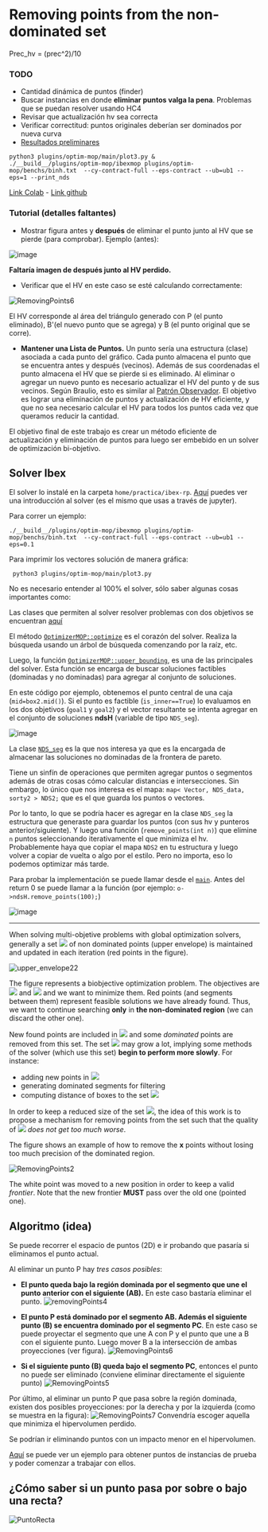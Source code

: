 Removing points from the non-dominated set
==

Prec_hv = (prec^2)/10

### TODO

+ Cantidad dinámica de puntos (finder)
+ Buscar instancias en donde **eliminar puntos valga la pena**. Problemas que se puedan resolver usando HC4
+ Revisar que actualización hv sea correcta
+ Verificar correctitud: puntos originales deberían ser dominados por nueva curva
+ [Resultados preliminares](https://docs.google.com/spreadsheets/d/1P5stPHPnAHs9bKms3UX0Mkq3IiJTuWwBUMPa5iTad_c/edit#gid=0)
````
python3 plugins/optim-mop/main/plot3.py &
./__build__/plugins/optim-mop/ibexmop plugins/optim-mop/benchs/binh.txt  --cy-contract-full --eps-contract --ub=ub1 --eps=1 --print_nds
````


[Link Colab](https://colab.research.google.com/drive/1obOynZeZWc2APFXb01ckSTlT0T5mtXEZ?usp=sharing) - [Link github](https://github.com/rilianx/Research/tree/main/ibexmop_rp)


### Tutorial (detalles faltantes)

* Mostrar figura antes y **después** de eliminar el punto junto al HV que se pierde (para comprobar).
Ejemplo (antes):

![image](https://i.imgur.com/dtwIAJ6.png)

**Faltaría imagen de después junto al HV perdido.**

* Verificar que el HV en este caso se esté calculando correctamente:

![RemovingPoints6](https://docs.google.com/drawings/d/e/2PACX-1vTcvvYJCAT8lhNVS9cfTyD0ISQW9vqGEPw0hNv3ev1yc3XDyXe_TjMUZl1S0KCRamwTdJXsyIHLosNt/pub?w=314&h=258)

El HV corresponde al área del triángulo generado con P (el punto eliminado), B'(el nuevo punto que se agrega) y B (el punto original que se corre).

- **Mantener una Lista de Puntos.** Un punto sería una estructura (clase) asociada a cada punto del gráfico. Cada punto almacena el punto que se encuentra antes y después (vecinos). Además de sus coordenadas el punto almacena el HV que se pierde si es eliminado.
Al  eliminar o agregar un nuevo punto es necesario actualizar el HV del punto y de sus vecinos.
Según Braulio, esto es similar al [Patrón Observador](https://es.wikipedia.org/wiki/Observer_(patr%C3%B3n_de_dise%C3%B1o)). El objetivo es lograr una eliminación de puntos y actualización de HV eficiente, y que no sea necesario calcular el HV para todos los puntos cada vez que queramos reducir la cantidad.

El objetivo final de este trabajo es crear un método eficiente de actualización y eliminación de puntos para luego ser embebido en un solver de optimización bi-objetivo.

Solver Ibex
---

El solver lo instalé en la carpeta `home/practica/ibex-rp`.
[Aquí](https://github.com/INFPUCV/ibex-lib/blob/ibexmop-plugin/plugins/optim-mop/README.md) puedes ver una introducción al solver (es el mismo que usas a través de jupyter).

Para correr un ejemplo:

    ./__build__/plugins/optim-mop/ibexmop plugins/optim-mop/benchs/binh.txt  --cy-contract-full --eps-contract --ub=ub1 --eps=0.1

Para imprimir los vectores solución de manera gráfica:

     python3 plugins/optim-mop/main/plot3.py

No es necesario entender al 100% el solver, sólo saber algunas cosas importantes como:

Las clases que permiten al solver resolver problemas con dos objetivos se encuentran [aquí](https://github.com/INFPUCV/ibex-lib/tree/ibexmop-plugin/plugins/optim-mop)

El método [`OptimizerMOP::optimize`](https://github.com/INFPUCV/ibex-lib/blob/fac74dc4a5bb9e3c854307d080e774def0425e01/plugins/optim-mop/src/strategy/ibex_OptimizerMOP.cpp#L327) es el corazón del solver. Realiza la búsqueda usando un árbol de búsqueda comenzando por la raíz, etc.

Luego, la función [`OptimizerMOP::upper_bounding`](https://github.com/INFPUCV/ibex-lib/blob/fac74dc4a5bb9e3c854307d080e774def0425e01/plugins/optim-mop/src/strategy/ibex_OptimizerMOP.cpp#L82), es una de las principales del solver. Esta función se encarga de buscar soluciones factibles (dominadas y no dominadas) para agregar al conjunto de soluciones.

En este código por ejemplo, obtenemos el punto central de una caja (`mid=box2.mid()`). Si el punto es factible (`is_inner==True`) lo evaluamos en los dos objetivos (`goal1` y `goal2`) y el vector resultante se intenta agregar en el conjunto de soluciones **ndsH** (variable de tipo `NDS_seg`).

![image](https://i.imgur.com/JBFfaDP.png)

La clase [`NDS_seg`](https://github.com/INFPUCV/ibex-lib/blob/ibexmop-plugin/plugins/optim-mop/src/strategy/ibex_NDS.h) es la que nos interesa ya que es la encargada de almacenar las soluciones no dominadas de la frontera de pareto.

Tiene un sinfín de operaciones que permiten agregar puntos o segmentos además de otras cosas cómo calcular distancias e intersecciones. Sin embargo, lo único que nos interesa es el mapa: `map< Vector, NDS_data, sorty2 > NDS2;` que es el que guarda los puntos o vectores.

Por lo tanto, lo que se podría hacer es agregar en la clase `NDS_seg` la estructura que generaste para guardar los puntos (con sus hv y punteros anterior/siguiente). Y luego una función (`remove_points(int n)`) que elimine `n` puntos seleccionando iterativamente el que minimiza el hv. Probablemente haya que copiar el mapa `NDS2` en tu estructura y luego volver a copiar de vuelta o algo por el estilo. Pero no importa, eso lo podemos optimizar más tarde.

Para probar la implementación se puede llamar desde el [`main`](https://github.com/INFPUCV/ibex-lib/blob/ibexmop-plugin/plugins/optim-mop/main/ibexmop.cpp). Antes del return 0 se puede llamar a la función (por ejemplo: `o->ndsH.remove_points(100);`)

![image](https://i.imgur.com/Uwvlnn5.png)

----

When solving multi-objetive problems with global optimization solvers, generally a set  <img src="https://render.githubusercontent.com/render/math?math=\mathcal{S}"> of non dominated points (upper envelope) is maintained and updated in each iteration (red points in the figure).

![upper_envelope22](https://docs.google.com/drawings/d/e/2PACX-1vRxeuOBhvGK2PVezyfyONOW6Ni5eXio6NnUCc1sdKnMEiRrbRg-ZOBLYXr6KuTw4VrkdFz8Shy5Xp27/pub?w=343&h=294)

The figure represents a biobjective optimization problem. The objectives are <img src="https://render.githubusercontent.com/render/math?math=f_1"> and <img src="https://render.githubusercontent.com/render/math?math=f_2"> and we want to minimize them. Red points (and segments between them) represent feasible solutions we have already found. Thus, we want to continue searching **only** in **the non-dominated region** (we can discard the other one).

New found points are included in <img src="https://render.githubusercontent.com/render/math?math=\mathcal{S}"> and some *dominated* points are removed from this set.
The set <img src="https://render.githubusercontent.com/render/math?math=\mathcal{S}"> may grow a lot, implying some methods  of the solver (which use this set) **begin to perform more slowly**. For instance:
* adding new points in <img src="https://render.githubusercontent.com/render/math?math=\mathcal{S}">
* generating dominated segments for filtering
* computing distance of boxes to the set <img src="https://render.githubusercontent.com/render/math?math=\mathcal{S}">

In order to keep a reduced size of the set <img src="https://render.githubusercontent.com/render/math?math=\mathcal{S}">, the idea of this work is to propose a mechanism for removing points from the set such that the quality of <img src="https://render.githubusercontent.com/render/math?math=\mathcal{S}"> *does not get too much worse*.

The figure shows an example of how to remove the **x** points without losing too much precision of the dominated region.

![RemovingPoints2](https://docs.google.com/drawings/d/e/2PACX-1vQ5EIfHG4pa3i3pmU9CGyzkUraHe-HAqmyp2hTlEyULjNFZO5XxyECfLAW07WRstE1LBMEY2YB8bUC3/pub?w=300&h=250)

The white point was moved to a new position in order to keep a valid *frontier*.
Note that the new frontier **MUST** pass over the old one (pointed one).

Algoritmo (idea)
--
Se puede recorrer el espacio de puntos (2D) e ir probando que pasaría si eliminamos el punto actual.

Al eliminar un punto P hay *tres casos posibles*:

- **El punto queda bajo la región dominada por el segmento que une el punto anterior con el siguiente (AB).** En este caso bastaría eliminar el punto.
![removingPoints4](https://docs.google.com/drawings/d/e/2PACX-1vTiTodnzPGuWtjfQ5GjtgoBlvhylYt8GO7afn0q8VFxvL47W-h90kbrbzx_pynVHHZAL38IPmy2ZOFK/pub?w=235&h=204)

- **El punto P está dominado por el segmento AB. Además el siguiente punto (B) se encuentra dominado por el segmento PC**. En este caso se puede proyectar el segmento que une A con P y el punto que une a B con el siguiente punto. Luego mover B a la intersección de ambas proyecciones (ver figura).
![RemovingPoints6](https://docs.google.com/drawings/d/e/2PACX-1vTcvvYJCAT8lhNVS9cfTyD0ISQW9vqGEPw0hNv3ev1yc3XDyXe_TjMUZl1S0KCRamwTdJXsyIHLosNt/pub?w=314&h=258)

- **Si el siguiente punto (B) queda bajo el segmento PC**, entonces el punto no puede ser eliminado (conviene eliminar directamente el siguiente punto)
![RemovingPoints5](https://docs.google.com/drawings/d/e/2PACX-1vRUicavl0tVtv4_aBu65RXZeIFqx1iwlfZWB7fRwmeZV5Xo2H5ajaDqEH2gk6Fi61vMNchMlW1V_kzL/pub?w=351&h=245)

Por último, al eliminar un punto P que pasa sobre la región dominada, existen dos posibles proyecciones: por la derecha y por la izquierda (como se muestra en la figura):
![RemovingPoints7](https://docs.google.com/drawings/d/e/2PACX-1vRCu6UbrKm1LSVwaiTuKFeluSi_aAoRY4CSl-DGNI1Bc1w5uRkFsl-ixSIxodU4nFkTvdfr1rpgTunl/pub?w=403&h=245)
Convendría escoger aquella que minimiza el hipervolumen perdido.

Se podrían ir eliminando puntos con un impacto menor en el hipervolumen.



[Aquí](https://github.com/rilianx/Research/blob/main/ibexmop_rp/example.ipynb) se puede ver un ejemplo para obtener puntos de instancias de prueba y poder comenzar a trabajar con ellos.


¿Cómo saber si un punto pasa por sobre o bajo una recta?
--
![PuntoRecta](https://docs.google.com/drawings/d/e/2PACX-1vQRYR8NyJxqYsSgqzB25h7siR8vQcHwZ49bHAszUk0YDeQfY3daOpJz7swLbkPAYf9b4QRvedzenxwE/pub?w=628&h=314)
<!--stackedit_data:
eyJoaXN0b3J5IjpbLTEzMTMzMjQ5ODAsLTUzNzIwMDc3OCwxNj
c0NTk1NDMsLTcwNjE5MTA4NSwtMTA2MjQ3MDA3OSwtNzA2MTkx
MDg1LDQ4NTg1Mzk0OCwtNjcxNDM4MzM1LC0xMzgxOTU2NTksLT
E1ODU2ODE1NTksNjQwNTM4ODI2LC0xMTMwMzc0MDE2LDM2NTUw
NjAxMywtMTkxMTcxNDQyNywtMTkwNTMyMjI5NCwtMTY0MjE2NT
g5NSwxMDMzNzYzMDQyLDE3NTQyNjcxNTgsLTYwODE2MjU3OCwt
MTc1ODA0NTI1MV19
-->
